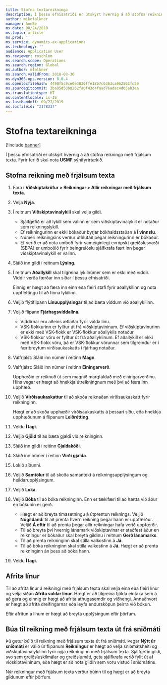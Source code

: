 ```yaml
---
title: Stofna textareikninga
description: Í þessu efnisatriði er útskýrt hvernig á að stofna reikninga með frjálsum texta.
author: mikefalkner
manager: AnnBe
ms.date: 08/24/2018
ms.topic: article
ms.prod: ''
ms.service: dynamics-ax-applications
ms.technology: ''
audience: Application User
ms.reviewer: roschlom
ms.search.scope: Operations
ms.search.region: Global
ms.author: mfalkner
ms.search.validFrom: 2018-08-30
ms.dyn365.ops.version: 8.0.4
ms.openlocfilehash: 4498f5c9ce0e3830ffe1857c0363ca962561fc59
ms.sourcegitcommit: 3ba95d50b8262fa0f43d4faad76adac4d05eb3ea
ms.translationtype: HT
ms.contentlocale: is-IS
ms.lasthandoff: 09/27/2019
ms.locfileid: "2178337"
---
```

# <a name="create-free-text-invoices"></a>Stofna textareikninga

[!include [banner](../includes/banner.md)]

Í þessu efnisatriði er útskýrt hvernig á að stofna reikninga með frjálsum texta. Fyrir ferlið skal nota **USMF** sýnifyrirtækið.

## <a name="create-a-free-text-invoice"></a>Stofna reikning með frjálsum texta

1. Fara í **Viðskiptakröfur \> Reikningar \> Allir reikningar með frjálsum texta**.
2. Velja **Nýja**.
3. Í reitnum **Viðskiptavinalykill** skal velja gildi.

    * Sjálfgefið er að lykill sem valinn er sem viðskiptavinalykill er notaður sem reikningslykill.
    * Ef reikningurinn er ekki bókaður byrjar bókhaldsstaðan á **Í vinnslu**.
    * Númeri reikningsins verður úthlutað þegar reikningurinn er bókaður.
    * Ef verið er að nota umboð fyrir sameiginlegt evrópskt greiðslusvæði (SEPA) er umboðið fyrir beingreiðslu sjálfkrafa fært inn þegar viðskiptavinalykill er valinn.

4. Sláið inn gildi í reitnum **Lýsing**.
5. Í reitnum **Aðallykill** skal tilgreina lykilnúmer sem er ekki með víddir. Víddir verða færðar inn síðar í þessu efnisatriði.

    Einnig er hægt að færa inn einn eða fleiri stafi fyrir aðallykilinn og nota uppflettingu til að finna lykilinn.

6. Veljið flýtiflipann **Línuupplýsingar** til að bæta víddum við aðallykilinn.
7. Veljið flipann **Fjárhagsvíddalína**.

    * Víddirnar eru aðeins ætlaðar fyrir valda línu.
    * VSK-flokkurinn er fylltur út frá viðskiptavininum. Ef viðskiptavinurinn er ekki með VSK-flokk er VSK-flokkur aðallykils notaður.
    * VSK-flokkur vöru er fylltur út frá aðallyklinum. Ef aðallykill er ekki með VSK-flokk vöru, þá er VSK-flokkur vörunnar sem tilgreindur er í færibreytum virðisaukaskatts í fjárhag notaður.

8. Valfrjálst: Sláið inn númer í reitinn **Magn**.
9. Valfrjálst: Sláið inn númer í reitinn **Einingarverð**.

    Upphæðin er reiknuð út sem magnið margfaldað með einingarverðinu. Hins vegar er hægt að hnekkja útreikningnum með því að færa inn upphæð.

10. Veljið **Virðisaukaskattur** til að skoða reiknaðan virðisaukaskatt fyrir reikninginn.

    Hægt er að skoða upphæðir virðisaukaskatts á þessari síðu, eða hnekkja upphæðunum á flipanum **Leiðrétting**.

11. Veldu **Í lagi**.
12. Veljið **Gjöld** til að bæta gjaldi við reikninginn.
13. Sláið inn gildi í reitinn **Gjaldakóði**.
14. Sláið inn númer í reitinn **Virði gjalda**.
15. Lokið síðunni.
16. Veljið **Samtölur** til að skoða samantekt á reikningsupplýsingum og heildarupplýsingum.
17. Veljið **Loka**.
18. Veljið **Bóka** til að bóka reikninginn. Enn er tækifæri til að hætta við áður en bókunin er gerð.

    * Hægt er að breyta tímasetningu á útprentun reiknings. Veljið **Núgildandi** til að prenta hvern reikning þegar hann er uppfærður. Veljið **Á eftir** til að prenta þegar allir reikningar hafa verið uppfærðir.
    * Til að breyta því hvernig lánamark viðskiptavinar er staðfest áður en reikningur er bókaður skal breyta gildinu í reitnum **Gerð lánamarks**.
    * Til að prenta reikninginn skal stilla valkostinn á **Já**.
    * Til að bóka reikninginn skal stilla valkostinn á **Já**. Hægt er að prenta reikninginn án þess að bóka hann.

19. Veldu **Í lagi**.

## <a name="copy-lines"></a>Afrita línur
Til að afrita línur á reikningi með frjálsum texta skal velja eina eða fleiri línur og velja síðan **Afrita valdar línur**. Hægt er að tilgreina fjölda eintaka sem á að gera og einnig er hægt að afrita athugasemdir og viðhengi. Annaðhvort er hægt að afrita dreifingarnar eða leyfa endursköpun þeirra við bókun.

Eftir afritun á línum er hægt að breyta upplýsingum eftir þörfum.

## <a name="create-a-free-text-invoice-from-a-template"></a>Búa til reikning með frjálsum texta út frá sniðmáti
Þú getur búið til reikning með frjálsum texta út frá sniðmáti. Þegar **Nýtt úr sniðmáti** er valið úr flipanum **Reikningur** er hægt að velja sniðmátsheiti og viðskiptavinalykilinn fyrir nýja reikninginn með frjálsum texta. Sjálfgefin gildi, svo sem greiðsluskilmálar og greiðslumáti, geta sjálfkrafa verið fyllt út af viðskiptavininum, eða hægt er að nota gildin sem voru vistuð í sniðmátinu.

Nýr reikningur með frjálsum texta verður búinn til og hægt er að breyta gildunum eftir þörfum.
